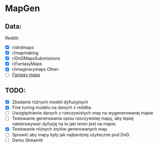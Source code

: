 # MapGen

## Data:
Reddit:
- [x] r/dndmaps
- [x] r/mapmaking
- [x] r/DnDMapsSubmissions
- [x] r/FantasyMaps
- [x] r/imaginarymaps
Other:
- [ ] [Fantasy maps](https://dnd-maps.com/page/3/)

## TODO:
- [x] Zbadanie różnych modeli dyfuzyjnych
- [x] Fine tuning modelu na danych z reddita
- [ ] Uwzględnienie danych z rzeczywistych map na wygenerowanej mapie
- [ ] Testowanie generowania opisu rzeczywistej mapy, aby lepiej nakierowywać dyfuzję na to jaki teren jest na mapie.
- [x] Testowanie różnych stylów generowanych map.
- [ ] Sprawić aby mapy były jak najbardziej użyteczne pod DnD.
- [ ] Demo Streamlit